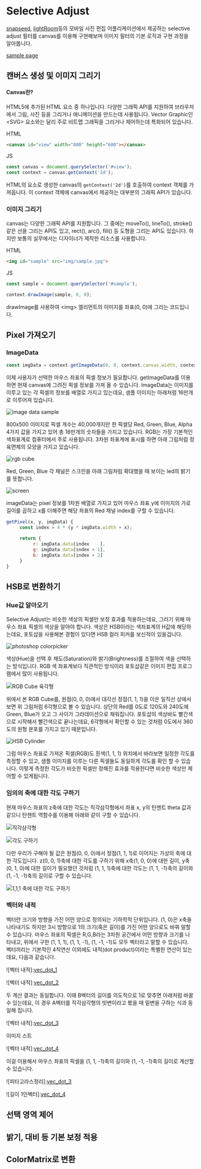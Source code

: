 # Selective Adjust
[snapseed][link_snapseed], [lightRoom][link_lightRoom]등의 모바일 사진 편집 어플리케이션에서 제공하는 selective adjust 필터를 canvas를 이용해 구현해보며 이미지 필터의 기본 로직과 구현 과정을 알아봅니다. 

[sample page][link_sample]

## 캔버스 생성 및 이미지 그리기

#### Canvas란?
     
HTML5에 추가된 HTML 요소 중 하나입니다. 다양한 그래픽 API를 지원하여 브라우저에서 그림, 사진 등을 그리거나 애니메이션을 만드는데 사용됩니다. Vector Graphic인 \<SVG\> 요소와는 달리 주로 비트맵 그래픽을 그리거나 제어하는데 특화되어 있습니다. 

HTML
```html
<canvas id="view" width="800" height="600"></canvas>
```

JS
```javascript
const canvas = document.querySelector('#view');
const context = canvas.getContext('2d');
```

HTML의 요소로 생성한 canvas의 ```getContext('2d')```를 호출하여 context 객체를 가져옵니다. 이 context 객체에 canvas에서 제공하는 대부분의 그래픽 API가 있습니다.

### 이미지 그리기

canvas는 다양한 그래픽 API를 지원합니다. 그 중에는 moveTo(), lineTo(), stroke()같은 선을 그리는 API도 있고, rect(), arc(), fill() 등 도형을 그리는 API도 있습니다. 하지만 보통의 실무에서는 디자이너가 제작한 리소스를 사용합니다.

HTML
```html
<img id="sample" src="img/sample.jpg">
```

JS
```javascript
const sample = document.querySelector('#sample');

context.drawImage(sample, 0, 0);
```

drawImage를 사용하여 \<img\> 엘리먼트의 이미지를 좌표(0, 0)에 그리는 코드입니다.

## Pixel 가져오기

### ImageData

```javascript
const imgData = context.getImageData(0, 0, context.canvas.width, context.canvas.height);
```

이제 사용자가 선택한 마우스 좌표의 픽셀 정보가 필요합니다. getImageData를 이용하면 현재 canvas에 그려진 픽셀 정보를 가져 올 수 있습니다. ImageData는 이미지를 이루고 있는 각 픽셀의 정보를 배열로 가지고 있는데요, 샘플 이미지는 아래처럼 16만개로 이루어져 있습니다. 

![image data sample][img_imagedata]

800x500 이미지로 픽셀 개수는 40,000개지만 한 픽셀당 Red, Green, Blue, Alpha 4가지 값을 가지고 있어 총 16만개의 숫자들을 가지고 있습니다. RGB는 가장 기본적인 색좌표계로 컴퓨터에서 주로 사용됩니다. 3차원 좌표계에 표시를 하면 아래 그림처럼 정육면체의 모양을 가지고 있습니다. 

![rgb cube][img_rgb_cube]

Red, Green, Blue 각 채널은 스크린을 아래 그림처럼 확대했을 때 보이는 led의 밝기를 뜻합니다.

![screen][img_monitor]

imageData는 pixel 정보를 1차원 배열로 가지고 있어 마우스 좌표 y에 이미지의 가로 길이를 곱하고 x를 더해주면 해당 좌표의 Red 채널 index를 구할 수 있습니다.

```javascript
getPixel(x, y, imgData) {
     const index = 4 * (y * imgData.width + x);
     
     return {
          r: imgData.data[index    ],
          g: imgData.data[index + 1],
          b: imgData.data[index + 2]
     }
}
```

## HSB로 변환하기

### Hue값 알아오기

Selective Adjust는 비슷한 색상의 픽셀만 보정 효과를 적용하는데요, 그러기 위해 마우스 좌표 픽셀의 색상을 알아야 합니다. 색상은 HSB이라는 색좌표계의 H값에 해당하는데요, 포토샵을 사용해본 경험이 있다면 HSB 컬러 피커를 보신적이 있을겁니다. 

![photoshop colorpicker][img_photoshop]

색상(Hue)을 선택 후 채도(Saturation)와 밝기(Brightness)를 조절하여 색을 선택하는 방식입니다. RGB 색 좌표계보다 직관적인 방식이라 포토샵같은 이미지 편집 프로그램에서 많이 사용됩니다. 

![RGB Cube 육각형][img_hexagon]

위에서 본 RGB Cube를, 원점(0, 0, 0)에서 대각선 정점(1, 1, 1)을 이은 일직선 상에서 보면 위 그림처럼 6각형으로 볼 수 있습니다. 상단의 Red를 0도로 120도와 240도에 Green, Blue가 오고 그 사이가 그라데이션으로 채워집니다. 포토샵의 색상바도 빨간색으로 시작해서 빨간색으로 끝나는데요, 6각형에서 확인할 수 있는 것처럼 0도에서 360도의 원형 분포를 가지고 있기 때문입니다. 

![HSB Cylinder][img_hsbcylinder]

그럼 마우스 좌표로 가져온 픽셀(RGB)도 흰색(1, 1, 1) 위치에서 바라보면 일정한 각도를 측정할 수 있고, 샘플 이미지를 이루는 다른 픽셀들도 동일하게 각도를 확인 할 수 있습니다. 이렇게 측정한 각도가 비슷한 픽셀만 정해진 효과를 적용한다면 비슷한 색상만 제어할 수 있게됩니다. 

### 임의의 축에 대한 각도 구하기

현재 마우스 좌표의 z축에 대한 각도는 직각삼각형에서 좌표 x, y의 탄젠트 theta 값과 같으니 탄젠트 역함수를 이용해 아래와 같이 구할 수 있습니다.

![직각삼각형][math_tri]

![각도 구하기][math_getAngle]

다만 우리가 구해야 될 값은 원점(0, 0, 0)에서 정점(1, 1, 1)로 이어지는 가상의 축에 대한 각도입니다. z(0, 0, 1)축에 대한 각도를 구하기 위해 x축(1, 0, 0)에 대한 길이, y축(0, 1, 0)에 대한 길이가 필요했던 것처럼 (1, 1, 1)축에 대한 각도는 (1, 1, -1)축의 길이와 (1, -1, -1)축의 길이로 구할 수 있습니다. 

![1,1,1 축에 대한 각도 구하기][img_axis]

### 벡터와 내적

벡터란 크기와 방향을 가진 어떤 양으로 정의되는 기하학적 단위입니다. (1, 0)은 x축을 나타내기도 하지만 3시 방향으로 1의 크기(혹은 길이)를 가진 어떤 양으로도 바꿔 말할 수 있습니다. 마우스 좌표의 픽셀은 R,G,B라는 3차원 공간에서 어떤 방향과 크기를 나타내고, 위에서 구한 (1, 1, 1), (1, 1, -1), (1, -1, -1)도 모두 벡터라고 말할 수 있습니다. 벡터끼리는 기본적인 4칙연산 이외에도 내적(dot product)이라는 특별한 연산이 있는데요, 다음과 같습니다. 

![벡터 내적]:[vec_dot_1]

![벡터 내적]:[vec_dot_2]

두 계산 결과는 동일합니다. 이때 B벡터의 길이를 의도적으로 1로 맞추면 아래처럼 바꿀 수 있는데요, 이 경우 A벡터를 직각삼각형의 빗변이라고 봤을 때 밑변을 구하는 식과 동일해 집니다. 

![벡터 내적]:[vec_dot_3]

이미지 스트

![벡터 내적]:[vec_dot_4]

이걸 이용해서 마우스 좌표의 픽셀을 (1, 1, -1)축의 길이와 (1, -1, -1)축의 길이로 계산할 수 있습니다. 

![피타고라스정리]:[vec_dot_3]

![길이 1인벡터]:[vec_dot_4]

## 선택 영역 제어

## 밝기, 대비 등 기본 보정 적용

## ColorMatrix로 변환


[link_snapseed]:https://itunes.apple.com/kr/app/snapseed/id439438619?mt=8
[link_lightRoom]:https://itunes.apple.com/kr/app/adobe-lightroom-cc/id878783582?mt=8
[link_sample]:https://pages.oss.navercorp.com/kim-jinhoon/selectiveadjust/

[img_imagedata]:https://pages.oss.navercorp.com/kim-jinhoon/selectiveadjust/img/imagedata_sample.png
[img_rgb_cube]:https://pages.oss.navercorp.com/kim-jinhoon/selectiveadjust/img/rgb_cube.png
[img_monitor]:https://pages.oss.navercorp.com/kim-jinhoon/selectiveadjust/img/monitor_rgb.jpeg
[img_photoshop]:https://pages.oss.navercorp.com/kim-jinhoon/selectiveadjust/img/photoshop.png
[img_hexagon]:https://pages.oss.navercorp.com/kim-jinhoon/selectiveadjust/img/RGB-Cube.PNG
[img_hsbcylinder]:https://pages.oss.navercorp.com/kim-jinhoon/selectiveadjust/img/hsb_cylinder_capture.png
[img_axis]:https://pages.oss.navercorp.com/kim-jinhoon/selectiveadjust/img/axis.jpg

[math_tan]:https://pages.oss.navercorp.com/kim-jinhoon/selectiveadjust/img/tan.png
[math_tan-1]:https://pages.oss.navercorp.com/kim-jinhoon/selectiveadjust/img/atan.png
[math_getAngle]:https://pages.oss.navercorp.com/kim-jinhoon/selectiveadjust/img/getAngle.png
[math_tri]:https://pages.oss.navercorp.com/kim-jinhoon/selectiveadjust/img/triangle.jpg
[vec_dot_1]:https://pages.oss.navercorp.com/kim-jinhoon/selectiveadjust/img/vec_dot_1.png
[vec_dot_2]:https://pages.oss.navercorp.com/kim-jinhoon/selectiveadjust/img/vec_dot_2.png
[vec_dot_3]:https://pages.oss.navercorp.com/kim-jinhoon/selectiveadjust/img/vec_dot_3.png
[vec_dot_4]:https://pages.oss.navercorp.com/kim-jinhoon/selectiveadjust/img/vec_dot_4.png
[math_len]:https://pages.oss.navercorp.com/kim-jinhoon/selectiveadjust/img/len.png
[math_pita]:https://pages.oss.navercorp.com/kim-jinhoon/selectiveadjust/img/pita.png
